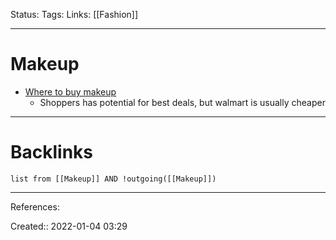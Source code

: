 Status: 
Tags: 
Links: [[Fashion]]
___
# Makeup
- [Where to buy makeup](https://www.reddit.com/r/MakeupAddictionCanada/comments/9srkl6/which_store_has_the_overall_best_prices_on/)
	- Shoppers has potential for best deals, but walmart is usually cheaper
___
# Backlinks
```dataview
list from [[Makeup]] AND !outgoing([[Makeup]])
```
___
References:

Created:: 2022-01-04 03:29
